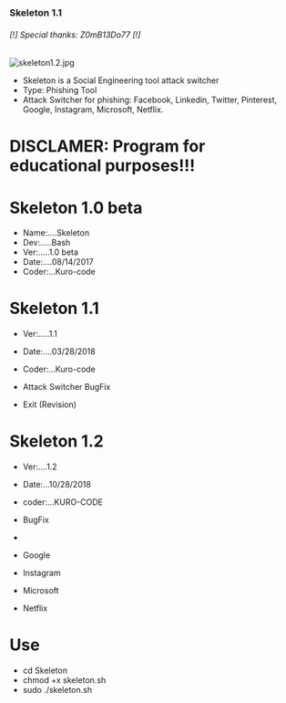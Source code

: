 ### Skeleton 1.1 ###

######     [!] Special thanks: Z0mB13Do77 [!]

![skeleton1.2.jpg](https://github.com/KURO-CODE/Skeleton/blob/master/skeleton1.2.jpg)

* Skeleton is a Social Engineering tool attack switcher
* Type: Phishing Tool
* Attack Switcher for phishing: Facebook, Linkedin, Twitter, Pinterest, Google, Instagram, Microsoft, Netflix.

# DISCLAMER: Program for educational purposes!!!

# Skeleton 1.0 beta
* Name:....Skeleton
* Dev:.....Bash
* Ver:.....1.0 beta
* Date:....08/14/2017
* Coder:...Kuro-code

# Skeleton 1.1
* Ver:.....1.1
* Date:....03/28/2018
* Coder:...Kuro-code

* Attack Switcher BugFix
* Exit (Revision)

# Skeleton 1.2
* Ver:....1.2        
* Date:...10/28/2018   
* coder:...KURO-CODE   

* BugFix

* ~~~ Sites ~~~

* Google
* Instagram
* Microsoft
* Netflix

# Use #

* cd Skeleton
*  chmod +x skeleton.sh
* sudo ./skeleton.sh
